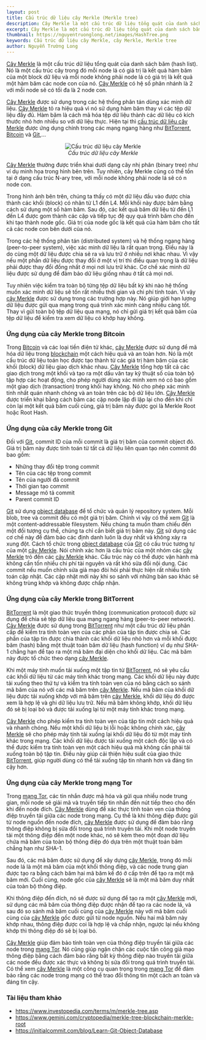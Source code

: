 ```yaml
---
layout: post
title: Cấu trúc dữ liệu cây Merkle (Merkle tree)
description: Cây Merkle là một cấu trúc dữ liệu tổng quát của danh sách băm (hash list). Nó là một cấu trúc cây trong đó mỗi node lá có giá trị là kết quả hàm băm của một block dữ liệu và mỗi node không phải node lá có giá trị là kết quả một hàm băm các node con của nó.
excerpt: Cây Merkle là một cấu trúc dữ liệu tổng quát của danh sách băm (hash list). Nó là một cấu trúc cây trong đó mỗi node lá có giá trị là kết quả hàm băm của một block dữ liệu và mỗi node không phải node lá có giá trị là kết quả một hàm băm các node con của nó.
thumbnail: https://nguyentruonglong.net/images/HashTree.png
keywords: Cấu trúc dữ liệu cây Merkle, cây Merkle, Merkle tree
author: Nguyễn Trường Long
---
```



[Cây Merkle](https://nguyentruonglong.net/cau-truc-du-lieu-cay-merkle-merkle-tree.html) là một cấu trúc dữ liệu tổng quát của danh sách băm (hash list). Nó là một cấu trúc cây trong đó mỗi node lá có giá trị là kết quả hàm băm của một block dữ liệu và mỗi node không phải node lá có giá trị là kết quả một hàm băm các node con của nó. [Cây Merkle](https://nguyentruonglong.net/cau-truc-du-lieu-cay-merkle-merkle-tree.html) có hệ số phân nhánh là 2 với mỗi node sẽ có tối đa là 2 node con.

[Cây Merkle](https://nguyentruonglong.net/cau-truc-du-lieu-cay-merkle-merkle-tree.html) được sử dụng trong các hệ thống phân tán dùng xác minh dữ liệu. [Cây Merkle](https://nguyentruonglong.net/cau-truc-du-lieu-cay-merkle-merkle-tree.html) tỏ ra hiệu quả vì nó sử dụng hàm băm thay vì các tệp dữ liệu đầy đủ. Hàm băm là cách mã hóa tệp dữ liệu thành các dữ liệu có kích thước nhỏ hơn nhiều so với dữ liệu thực. Hiện tại thì [cấu trúc dữ liệu cây Merkle](https://nguyentruonglong.net/cau-truc-du-lieu-cay-merkle-merkle-tree.html) được ứng dụng chính trong các mạng ngang hàng như [BitTorrent](https://www.bittorrent.com), [Bitcoin](https://bitcoin.org/bitcoin.pdf) và [Git](https://git-scm.com),... 

<figure class="image">
<center>
  <img src="https://nguyentruonglong.net/images/HashTree.png" alt="Cấu trúc dữ liệu cây Merkle">
  <figcaption>
	  <i>Cấu trúc dữ liệu cây Merkle</i>
  </figcaption>
</center>
</figure>

[Cây Merkle](https://nguyentruonglong.net/cau-truc-du-lieu-cay-merkle-merkle-tree.html) thường được triển khai dưới dạng cây nhị phân (binary tree) như ví dụ minh họa trong hình bên trên. Tuy nhiên, cây Merkle cũng có thể tồn tại ở dạng cấu trúc N-ary tree, với mỗi node không phải node lá sẽ có n node con.

Trong hình ảnh bên trên, chúng ta thấy có một dữ liệu đầu vào được chia thành các khối (block) có nhãn từ L1 đến L4. Mỗi khối này được băm bằng cách sử dụng một số hàm băm. Sau đó, các kết quả băm dữ liệu từ đến L1 đến L4 được gom thành các cặp và tiếp tục đệ quy quá trình băm cho đến khi tạo thành node gốc. Giá trị của node gốc là kết quả của hàm băm cho tất cả các node con bên dưới của nó.

Trong các hệ thống phân tán (distributed system) và hệ thống ngang hàng (peer-to-peer system), việc xác minh dữ liệu là rất quan trọng. Điều này là do cùng một dữ liệu được chia sẻ ra và lưu trữ ở nhiều nơi khác nhau. Vì vậy nếu một phần dữ liệu được thay đổi ở một vị trí thì điều quan trọng là dữ liệu phải được thay đổi đồng nhất ở mọi nơi lưu trữ khác. Cơ chế xác minh dữ liệu được sử dụng để đảm bảo dữ liệu giống nhau ở tất cả mọi nơi.

Tuy nhiên việc kiểm tra toàn bộ từng tệp dữ liệu bất kỳ khi nào hệ thống muốn xác minh dữ liệu sẽ tốn rất nhiều thời gian và chi phí tính toán. Vì vậy [cây Merkle](https://nguyentruonglong.net/cau-truc-du-lieu-cay-merkle-merkle-tree.html) được sử dụng trong các trường hợp này. Nó giúp giới hạn lượng dữ liệu được gửi qua mạng trong quá trình xác minh càng nhiều càng tốt. Thay vì gửi toàn bộ tệp dữ liệu qua mạng, nó chỉ gửi giá trị kết quả băm của tệp dữ liệu để kiểm tra xem dữ liệu có khớp hay không.

### Ứng dụng của cây Merkle trong Bitcoin

Trong [Bitcoin](https://bitcoin.org/bitcoin.pdf) và các loại tiền điện tử khác, [cây Merkle](https://nguyentruonglong.net/cau-truc-du-lieu-cay-merkle-merkle-tree.html) được sử dụng để mã hóa dữ liệu trong [blockchain](https://nguyentruonglong.net/blockchain-la-gi-giai-thich-chi-tiet-ve-blockchain.html) một cách hiệu quả và an toàn hơn. Nó là một cấu trúc dữ liệu toán học được tạo thành từ các giá trị hàm băm của các khối (block) dữ liệu giao dịch khác nhau. [Cây Merkle](https://nguyentruonglong.net/cau-truc-du-lieu-cay-merkle-merkle-tree.html) tổng hợp tất cả các giao dịch trong một khối và tạo ra một dấu vân tay kỹ thuật số của toàn bộ tập hợp các hoạt động, cho phép người dùng xác minh xem nó có bao gồm một giao dịch (transaction) trong khối hay không. Nó cho phép xác minh tính nhất quán nhanh chóng và an toàn trên các bộ dữ liệu lớn. [Cây Merkle](https://nguyentruonglong.net/cau-truc-du-lieu-cay-merkle-merkle-tree.html) được triển khai bằng cách băm các cặp node lặp đi lặp lại cho đến khi chỉ còn lại một kết quả băm cuối cùng, giá trị băm này được gọi là Merkle Root hoặc Root Hash.

### Ứng dụng của cây Merkle trong Git

Đối với [Git](https://git-scm.com), commit ID của mỗi commit là giá trị băm của commit object đó. Giá trị băm này được tính toán từ tất cả dữ liệu liên quan tạo nên commit đó bao gồm:

* Những thay đổi tệp trong commit
* Tên của các tệp trong commit
* Tên của người đã commit
* Thời gian tạo commit
* Message mô tả commit
* Parent commit ID

[Git](https://git-scm.com) sử dụng [object database](https://en.wikipedia.org/wiki/Object_database) để tổ chức và quản lý repository system. Mỗi blob, tree và commit đều có một giá trị băm. Chính vì vậy có thể xem [Git](https://git-scm.com) là một content-addressable filesystem. Nếu chúng ta muốn tham chiếu đến một đối tượng cụ thể, chúng ta chỉ cần biết giá trị băm này. [Git](https://git-scm.com) sử dụng các cơ chế này để đảm bảo các định danh luôn là duy nhất và không xảy ra xung đột. Cách tổ chức trong [object database](https://en.wikipedia.org/wiki/Object_database) của [Git](https://git-scm.com) có cấu trúc tương tự của một [cây Merkle](https://nguyentruonglong.net/cau-truc-du-lieu-cay-merkle-merkle-tree.html). Nói chính xác hơn là cấu trúc của một nhóm các [cây Merkle](https://nguyentruonglong.net/cau-truc-du-lieu-cay-merkle-merkle-tree.html) trỏ đến các [cây Merkle](https://nguyentruonglong.net/cau-truc-du-lieu-cay-merkle-merkle-tree.html) khác. Cấu trúc này có thể được vận hành mà không cần tốn nhiều chi phí tài nguyên và rất khó sửa đổi nội dung. Các commit nếu muốn chỉnh sửa giả mạo đòi hỏi phải thực hiện rất nhiều tính toán cập nhật. Các cập nhật mới này khi so sánh với những bản sao khác sẽ không trùng khớp và không được chấp nhận.

### Ứng dụng của cây Merkle trong BitTorrent

[BitTorrent](https://www.bittorrent.com) là một giao thức truyền thông (communication protocol) được sử dụng để chia sẻ tệp dữ liệu qua mạng ngang hàng (peer-to-peer network). [Cây Merkle](https://nguyentruonglong.net/cau-truc-du-lieu-cay-merkle-merkle-tree.html) được sử dụng trong [BitTorrent](https://www.bittorrent.com) như một cấu trúc dữ liệu phân cấp để kiểm tra tính toàn vẹn của các phần của tập tin được chia sẻ. Các phần của tập tin được chia thành các khối dữ liệu nhỏ hơn và mỗi khối được băm (hash) bằng một thuật toán băm dữ liệu (hash function) ví dụ như SHA-1 chẳng hạn để tạo ra một mã băm đại diện cho khối dữ liệu. Các mã băm này được tổ chức theo dạng [cây Merkle](https://nguyentruonglong.net/cau-truc-du-lieu-cay-merkle-merkle-tree.html).

Khi một máy tính muốn tải xuống một tập tin từ [BitTorrent](https://www.bittorrent.com), nó sẽ yêu cầu các khối dữ liệu từ các máy tính khác trong mạng. Các khối dữ liệu này được tải xuống theo thứ tự và kiểm tra tính toàn vẹn của nó bằng cách so sánh mã băm của nó với các mã băm trên [cây Merkle](https://nguyentruonglong.net/cau-truc-du-lieu-cay-merkle-merkle-tree.html). Nếu mã băm của khối dữ liệu được tải xuống khớp với mã băm trên [cây Merkle](https://nguyentruonglong.net/cau-truc-du-lieu-cay-merkle-merkle-tree.html), khối dữ liệu đó được xem là hợp lệ và ghi dữ liệu lưu trữ. Nếu mã băm không khớp, khối dữ liệu đó sẽ bị loại bỏ và được tải xuống lại từ một máy tính khác trong mạng.

[Cây Merkle](https://nguyentruonglong.net/cau-truc-du-lieu-cay-merkle-merkle-tree.html) cho phép kiểm tra tính toàn vẹn của tập tin một cách hiệu quả và nhanh chóng. Nếu một khối dữ liệu bị lỗi hoặc không chính xác, [cây Merkle](https://nguyentruonglong.net/cau-truc-du-lieu-cay-merkle-merkle-tree.html) sẽ cho phép máy tính tải xuống lại khối dữ liệu đó từ một máy tính khác trong mạng. Các khối dữ liệu được tải xuống một cách độc lập và có thể được kiểm tra tính toàn vẹn một cách hiệu quả mà không cần phải tải xuống toàn bộ tập tin. Điều này giúp cải thiện hiệu suất của giao thức [BitTorrent](https://www.bittorrent.com), giúp người dùng có thể tải xuống tập tin nhanh hơn và đáng tin cậy hơn.

### Ứng dụng của cây Merkle trong mạng Tor

Trong [mạng Tor](https://www.torproject.org), các tin nhắn được mã hóa và gửi qua nhiều node trung gian, mỗi node sẽ giải mã và truyền tiếp tin nhắn đến nút tiếp theo cho đến khi đến node đích. [Cây Merkle](https://nguyentruonglong.net/cau-truc-du-lieu-cay-merkle-merkle-tree.html) dùng để xác thực tính toàn vẹn của thông điệp truyền tải giữa các node trong mạng. Cụ thể là khi thông điệp được gửi từ node nguồn đến node đích, [cây Merkle](https://nguyentruonglong.net/cau-truc-du-lieu-cay-merkle-merkle-tree.html) được sử dụng để đảm bảo rằng thông điệp không bị sửa đổi trong quá trình truyền tải. Khi một node truyền tải một thông điệp đến một node khác, nó sẽ kèm theo một đoạn dữ liệu chứa mã băm của toàn bộ thông điệp đó dựa trên một thuật toán băm chẳng hạn như SHA-1.

Sau đó, các mã băm được sử dụng để xây dựng [cây Merkle](https://nguyentruonglong.net/cau-truc-du-lieu-cay-merkle-merkle-tree.html), trong đó mỗi node lá là một mã băm của một khối thông điệp, và các node trung gian được tạo ra bằng cách băm hai mã băm kế đó ở cấp trên để tạo ra một mã băm mới. Cuối cùng, node gốc của [cây Merkle](https://nguyentruonglong.net/cau-truc-du-lieu-cay-merkle-merkle-tree.html) sẽ là một mã băm duy nhất của toàn bộ thông điệp.

Khi thông điệp đến đích, nó sẽ được sử dụng để tạo ra một [cây Merkle](https://nguyentruonglong.net/cau-truc-du-lieu-cay-merkle-merkle-tree.html) mới, sử dụng các mã băm của thông điệp được nhận để tạo ra các node lá, và sau đó so sánh mã băm cuối cùng của [cây Merkle](https://nguyentruonglong.net/cau-truc-du-lieu-cay-merkle-merkle-tree.html) này với mã băm cuối cùng của [cây Merkle](https://nguyentruonglong.net/cau-truc-du-lieu-cay-merkle-merkle-tree.html) gốc được gửi từ node nguồn. Nếu hai mã băm này khớp nhau, thông điệp được coi là hợp lệ và chấp nhận, ngược lại nếu không khớp thì thông điệp đó sẽ bị loại bỏ.

[Cây Merkle](https://nguyentruonglong.net/cau-truc-du-lieu-cay-merkle-merkle-tree.html) giúp đảm bảo tính toàn vẹn của thông điệp truyền tải giữa các node trong [mạng Tor](https://www.torproject.org). Nó cũng giúp ngăn chặn các cuộc tấn công giả mạo thông điệp bằng cách đảm bảo rằng bất kỳ thông điệp nào truyền tải giữa các node đều được xác thực và không bị sửa đổi trong quá trình truyền tải. Có thể xem [cây Merkle](https://nguyentruonglong.net/cau-truc-du-lieu-cay-merkle-merkle-tree.html) là một công cụ quan trọng trong [mạng Tor](https://www.torproject.org) để đảm bảo rằng các node trong mạng có thể trao đổi thông tin một cách an toàn và đáng tin cậy.

### Tài liệu tham khảo

* <a href="https://www.investopedia.com/terms/m/merkle-tree.asp" target="_blank">https://www.investopedia.com/terms/m/merkle-tree.asp</a>
* <a href="https://www.gemini.com/cryptopedia/merkle-tree-blockchain-merkle-root" target="_blank">https://www.gemini.com/cryptopedia/merkle-tree-blockchain-merkle-root</a>
* <a href="https://initialcommit.com/blog/Learn-Git-Object-Database" target="_blank">https://initialcommit.com/blog/Learn-Git-Object-Database</a>


